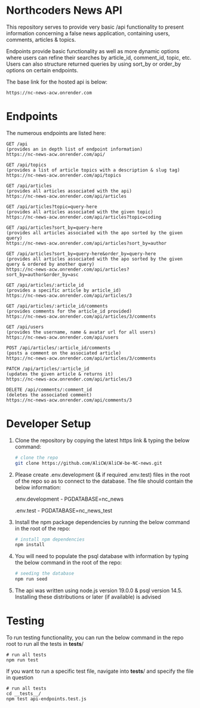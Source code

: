 # Northcoders News API

This repository serves to provide very basic /api functionality to present information concerning a false news application, containing users, comments, articles & topics.

Endpoints provide basic functionality as well as more dynamic options where users can refine their searches by article_id, comment_id, topic, etc. Users can also structure returned queries by using sort_by or order_by options on certain endpoints.

The base link for the hosted api is below:

    https://nc-news-acw.onrender.com

# Endpoints

The numerous endpoints are listed here:

    GET /api
    (provides an in depth list of endpoint information)
    https://nc-news-acw.onrender.com/api/

    GET /api/topics
    (provides a list of article topics with a description & slug tag)
    https://nc-news-acw.onrender.com/api/topics

    GET /api/articles
    (provides all articles associated with the api)
    https://nc-news-acw.onrender.com/api/articles

    GET /api/articles?topic=query-here
    (provides all articles associated with the given topic)
    https://nc-news-acw.onrender.com/api/articles?topic=coding

    GET /api/articles?sort_by=query-here
    (provides all articles associated with the apo sorted by the given query)
    https://nc-news-acw.onrender.com/api/articles?sort_by=author

    GET /api/articles?sort_by=query-here&order_by=query-here
    (provides all articles associated with the apo sorted by the given query & ordered by another query)
    https://nc-news-acw.onrender.com/api/articles?sort_by=author&order_by=asc

    GET /api/articles/:article_id
    (provides a specific article by article_id)
    https://nc-news-acw.onrender.com/api/articles/3

    GET /api/articles/:article_id/comments
    (provides comments for the article_id provided)
    https://nc-news-acw.onrender.com/api/articles/3/comments

    GET /api/users
    (provides the username, name & avatar url for all users)
    https://nc-news-acw.onrender.com/api/users

    POST /api/articles/:article_id/comments
    (posts a comment on the associated article)
    https://nc-news-acw.onrender.com/api/articles/3/comments

    PATCH /api/articles/:article_id
    (updates the given article & returns it)
    https://nc-news-acw.onrender.com/api/articles/3

    DELETE /api/comments/:comment_id
    (deletes the associated comment)
    https://nc-news-acw.onrender.com/api/comments/3

# Developer Setup

1. Clone the repository by copying the latest https link & typing the below command:

    ```bash
    # clone the repo
    git clone https://github.com/AliCW/AliCW-be-NC-news.git
    ```

2. Please create .env.development (& if required .env.test) files in the root of the repo so as to connect to the database. The file should contain the below information:

    .env.development - PGDATABASE=nc_news

    .env.test - PGDATABASE=nc_news_test

3. Install the npm package dependencies by running the below command in the root of the repo:

    ```bash
    # install npm dependencies
    npm install
    ```

4. You will need to populate the psql database with information by typing the below command in the root of the repo:

    ```bash
    # seeding the database
    npm run seed
    ```

5. The api was written using node.js version 19.0.0 & psql version 14.5. Installing these distributions or later (if available) is advised

# Testing

To run testing functionality, you can run the below command in the repo root to run all the tests in __tests__/


    # run all tests
    npm run test


If you want to run a specific test file, navigate into __tests__/ and specify the file in question

    # run all tests
    cd __tests__/
    npm test api-endpoints.test.js

